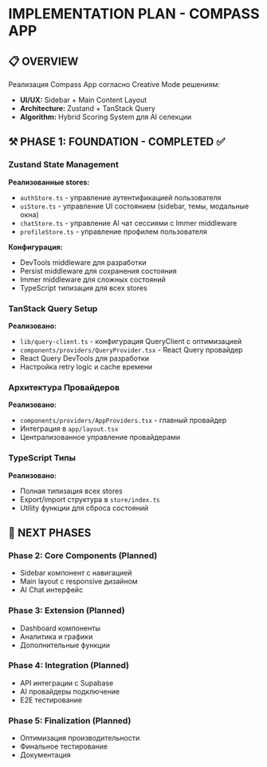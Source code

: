 # IMPLEMENTATION PLAN - COMPASS APP

## 📋 OVERVIEW
Реализация Compass App согласно Creative Mode решениям:
- **UI/UX:** Sidebar + Main Content Layout
- **Architecture:** Zustand + TanStack Query  
- **Algorithm:** Hybrid Scoring System для AI селекции

## ⚒️ PHASE 1: FOUNDATION - COMPLETED ✅

### Zustand State Management
**Реализованные stores:**
- `authStore.ts` - управление аутентификацией пользователя
- `uiStore.ts` - управление UI состоянием (sidebar, темы, модальные окна)
- `chatStore.ts` - управление AI чат сессиями с Immer middleware
- `profileStore.ts` - управление профилем пользователя

**Конфигурация:**
- DevTools middleware для разработки
- Persist middleware для сохранения состояния
- Immer middleware для сложных состояний
- TypeScript типизация для всех stores

### TanStack Query Setup
**Реализовано:**
- `lib/query-client.ts` - конфигурация QueryClient с оптимизацией
- `components/providers/QueryProvider.tsx` - React Query провайдер
- React Query DevTools для разработки
- Настройка retry logic и cache времени

### Архитектура Провайдеров
**Реализовано:**
- `components/providers/AppProviders.tsx` - главный провайдер
- Интеграция в `app/layout.tsx` 
- Централизованное управление провайдерами

### TypeScript Типы
**Реализовано:**
- Полная типизация всех stores
- Export/import структура в `store/index.ts`
- Utility функции для сброса состояний

## 🔄 NEXT PHASES

### Phase 2: Core Components (Planned)
- Sidebar компонент с навигацией
- Main layout с responsive дизайном
- AI Chat интерфейс

### Phase 3: Extension (Planned) 
- Dashboard компоненты
- Аналитика и графики
- Дополнительные функции

### Phase 4: Integration (Planned)
- API интеграции с Supabase
- AI провайдеры подключение
- E2E тестирование

### Phase 5: Finalization (Planned)
- Оптимизация производительности
- Финальное тестирование
- Документация 